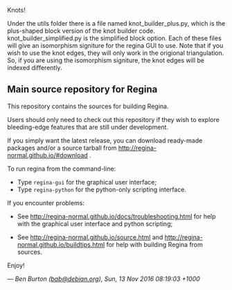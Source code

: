Knots!

Under the utils folder there is a file named knot_builder_plus.py, which is the plus-shaped block version of the knot builder code.
knot_builder_simplified.py is the simplified block option. 
Each of these files will give an isomorphism signiture for the regina GUI to use. Note that if you wish to use the knot edges, they will only work in the origional triangulation. So, if you are using the isomorphism signiture, the knot edges will be indexed differently.



Main source repository for Regina
---------------------------------

This repository contains the sources for building Regina.

Users should only need to check out this repository if they wish to explore
bleeding-edge features that are still under development.

If you simply want the latest release, you can download ready-made packages
and/or a source tarball from http://regina-normal.github.io/#download .

To run regina from the command-line:

  * Type `regina-gui` for the graphical user interface;
  * Type `regina-python` for the python-only scripting interface.

If you encounter problems:

  * See http://regina-normal.github.io/docs/troubleshooting.html for help
    with the graphical user interface and python scripting;

  * See http://regina-normal.github.io/source.html and
    http://regina-normal.github.io/buildtips.html for help with building
    Regina from sources.

Enjoy!

— _Ben Burton (bab@debian.org), Sun, 13 Nov 2016 08:19:03 +1000_
